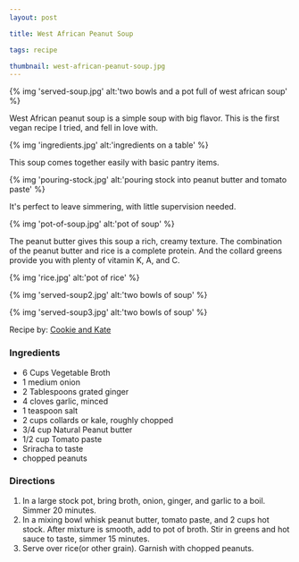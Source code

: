 ```yaml
---
layout: post

title: West African Peanut Soup

tags: recipe

thumbnail: west-african-peanut-soup.jpg
---
```


{% img 'served-soup.jpg' alt:'two bowls and a pot full of west african soup' %}

West African peanut soup is a simple soup with big flavor. This is the first vegan recipe I tried, and fell in love with.

{% img 'ingredients.jpg' alt:'ingredients on a table' %}

This soup comes together easily with basic pantry items.

{% img 'pouring-stock.jpg' alt:'pouring stock into peanut butter and tomato paste' %}

It's perfect to leave simmering, with little supervision needed.

{% img 'pot-of-soup.jpg' alt:'pot of soup' %}

The peanut butter gives this soup a rich, creamy texture. The combination of the peanut butter and rice is a complete protein. And the collard greens provide you with plenty of vitamin K, A, and C.

{% img 'rice.jpg' alt:'pot of rice' %}

{% img 'served-soup2.jpg' alt:'two bowls of soup' %}

{% img 'served-soup3.jpg' alt:'two bowls of soup' %}



Recipe by: <a href="http://cookieandkate.com/2013/west-african-peanut-soup/" target="_blank">Cookie and Kate</a>

### Ingredients

- 6 Cups Vegetable Broth
- 1 medium onion
- 2 Tablespoons grated ginger
- 4 cloves garlic, minced
- 1 teaspoon salt
- 2 cups collards or kale, roughly chopped
- 3/4 cup Natural Peanut butter
- 1/2 cup Tomato paste
- Sriracha to taste
- chopped peanuts

### Directions

1. In a large stock pot, bring broth, onion, ginger, and garlic to a boil. Simmer 20 minutes.
4. In a mixing bowl whisk peanut butter, tomato paste, and 2 cups hot stock. After mixture is smooth, add to pot of broth. Stir in greens and hot sauce to taste, simmer 15 minutes.
5. Serve over rice(or other grain). Garnish with chopped peanuts.
